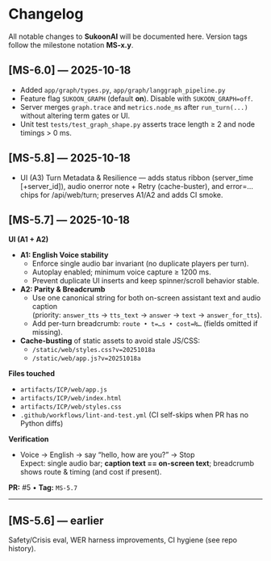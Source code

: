 # Changelog

All notable changes to **SukoonAI** will be documented here. Version tags follow the milestone notation **MS-x.y**.

## [MS-6.0] — 2025-10-18
- Added `app/graph/types.py`, `app/graph/langgraph_pipeline.py`
- Feature flag `SUKOON_GRAPH` (default **on**). Disable with `SUKOON_GRAPH=off`.
- Server merges `graph.trace` and `metrics.node_ms` after `run_turn(...)` without altering term gates or UI.
- Unit test `tests/test_graph_shape.py` asserts trace length ≥ 2 and node timings > 0 ms.

## [MS-5.8] — 2025-10-18
- UI (A3) Turn Metadata & Resilience — adds status ribbon (server_time [+server_id]), audio onerror note + Retry (cache-buster), and error=… chips for /api/web/turn; preserves A1/A2 and adds CI smoke.

## [MS-5.7] — 2025-10-18
**UI (A1 + A2)**
- **A1: English Voice stability**
  - Enforce single audio bar invariant (no duplicate players per turn).
  - Autoplay enabled; minimum voice capture ≥ 1200 ms.
  - Prevent duplicate UI inserts and keep spinner/scroll behavior stable.
- **A2: Parity & Breadcrumb**
  - Use one canonical string for both on-screen assistant text and audio caption  
    (priority: `answer_tts` → `tts_text` → `answer` → `text` → `answer_for_tts`).
  - Add per-turn breadcrumb: `route • t=…s • cost=₨…` (fields omitted if missing).
- **Cache-busting** of static assets to avoid stale JS/CSS:
  - `/static/web/styles.css?v=20251018a`
  - `/static/web/app.js?v=20251018a`

**Files touched**
- `artifacts/ICP/web/app.js`
- `artifacts/ICP/web/index.html`
- `artifacts/ICP/web/styles.css`
- `.github/workflows/lint-and-test.yml` (CI self-skips when PR has no Python diffs)

**Verification**
- Voice → English → say “hello, how are you?” → Stop  
  Expect: single audio bar; **caption text == on-screen text**; breadcrumb shows route & timing (and cost if present).

**PR:** #5 • **Tag:** `MS-5.7`

---

## [MS-5.6] — earlier
Safety/Crisis eval, WER harness improvements, CI hygiene (see repo history).
